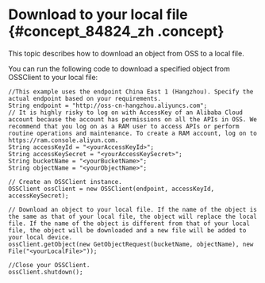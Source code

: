 # Download to your local file {#concept_84824_zh .concept}

This topic describes how to download an object from OSS to a local file.

You can run the following code to download a specified object from OSSClient to your local file:

```language-java
//This example uses the endpoint China East 1 (Hangzhou). Specify the actual endpoint based on your requirements.
String endpoint = "http://oss-cn-hangzhou.aliyuncs.com";
// It is highly risky to log on with AccessKey of an Alibaba Cloud account because the account has permissions on all the APIs in OSS. We recommend that you log on as a RAM user to access APIs or perform routine operations and maintenance. To create a RAM account, log on to https://ram.console.aliyun.com.
String accessKeyId = "<yourAccessKeyId>";
String accessKeySecret = "<yourAccessKeySecret>";
String bucketName = "<yourBucketName>";
String objectName = "<yourObjectName>";

// Create an OSSClient instance.
OSSClient ossClient = new OSSClient(endpoint, accessKeyId, accessKeySecret);

// Download an object to your local file. If the name of the object is the same as that of your local file, the object will replace the local file. If the name of the object is different from that of your local file, the object will be downloaded and a new file will be added to your local device.
ossClient.getObject(new GetObjectRequest(bucketName, objectName), new File("<yourLocalFile>"));

//Close your OSSClient.
ossClient.shutdown();

```


